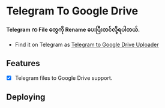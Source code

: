 # Telegram To Google Drive
**Telegram က File တွေကို Rename ပေးပြီးတင်လို့ရပါတယ်.**
- Find it on Telegram as [Telegram to Google Drive Uploader](https://t.me/DoubleT2245)

## Features
- [X] Telegram files to Google Drive support.

## Deploying

